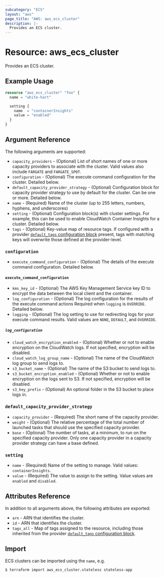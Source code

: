```yaml
---
subcategory: "ECS"
layout: "aws"
page_title: "AWS: aws_ecs_cluster"
description: |-
  Provides an ECS cluster.
---
```


# Resource: aws_ecs_cluster

Provides an ECS cluster.

## Example Usage

```terraform
resource "aws_ecs_cluster" "foo" {
  name = "white-hart"

  setting {
    name  = "containerInsights"
    value = "enabled"
  }
}
```

## Argument Reference

The following arguments are supported:

* `capacity_providers` - (Optional) List of short names of one or more capacity providers to associate with the cluster. Valid values also include `FARGATE` and `FARGATE_SPOT`.
* `configuration` - (Optional) The execute command configuration for the cluster. Detailed below.
* `default_capacity_provider_strategy` - (Optional) Configuration block for capacity provider strategy to use by default for the cluster. Can be one or more. Detailed below.
* `name` - (Required) Name of the cluster (up to 255 letters, numbers, hyphens, and underscores)
* `setting` - (Optional) Configuration block(s) with cluster settings. For example, this can be used to enable CloudWatch Container Insights for a cluster. Detailed below.
* `tags` - (Optional) Key-value map of resource tags. If configured with a provider [`default_tags` configuration block](https://www.terraform.io/docs/providers/aws/index.html#default_tags-configuration-block) present, tags with matching keys will overwrite those defined at the provider-level.

### `configuration`

* `execute_command_configuration` - (Optional) The details of the execute command configuration. Detailed below.

#### `execute_command_configuration`

* `kms_key_id` - (Optional) The AWS Key Management Service key ID to encrypt the data between the local client and the container.
* `log_configuration` - (Optional) The log configuration for the results of the execute command actions Required when `logging` is `OVERRIDE`. Detailed below.
* `logging` - (Optional) The log setting to use for redirecting logs for your execute command results. Valid values are `NONE`, `DEFAULT`, and `OVERRIDE`.

##### `log_configuration`

* `cloud_watch_encryption_enabled` - (Optional) Whether or not to enable encryption on the CloudWatch logs. If not specified, encryption will be disabled.
* `cloud_watch_log_group_name` - (Optional) The name of the CloudWatch log group to send logs to.
* `s3_bucket_name` - (Optional) The name of the S3 bucket to send logs to.
* `s3_bucket_encryption_enabled` - (Optional) Whether or not to enable encryption on the logs sent to S3. If not specified, encryption will be disabled.
* `s3_key_prefix` - (Optional) An optional folder in the S3 bucket to place logs in.

### `default_capacity_provider_strategy`

* `capacity_provider` - (Required) The short name of the capacity provider.
* `weight` - (Optional) The relative percentage of the total number of launched tasks that should use the specified capacity provider.
* `base` - (Optional) The number of tasks, at a minimum, to run on the specified capacity provider. Only one capacity provider in a capacity provider strategy can have a base defined.

### `setting`

* `name` - (Required) Name of the setting to manage. Valid values: `containerInsights`.
* `value` -  (Required) The value to assign to the setting. Value values are `enabled` and `disabled`.

## Attributes Reference

In addition to all arguments above, the following attributes are exported:

* `arn` - ARN that identifies the cluster.
* `id` - ARN that identifies the cluster.
* `tags_all` - Map of tags assigned to the resource, including those inherited from the provider [`default_tags` configuration block](https://www.terraform.io/docs/providers/aws/index.html#default_tags-configuration-block).

## Import

ECS clusters can be imported using the `name`, e.g.

```
$ terraform import aws_ecs_cluster.stateless stateless-app
```
